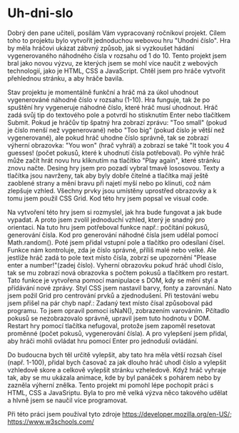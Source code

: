 # Uh-dni-slo
Dobrý den pane učiteli, posílám Vám vypracovaný ročníkoví projekt.
Cílem toho to projektu bylo vytvořit jednoduchou webovou hru "Uhodni číslo". Hra by měla hráčovi ukázat zábvný způsob, jak si vyzkoušet hádání vygenerovaného náhodného čísla v rozsahu od 1 do 10. Tento projekt jsem bral jako novou výzvu, ze kterých jsem se mohl více naučit z webových technologií, jako je HTML, CSS a JavaScript. Chtěl jsem pro hráče vytvořit přehlednou stránku, a aby hráče bavila.

Stav projektu je momentálně funkční a hráč má za úkol uhodnout vygenerováné náhodné číslo v rozsahu (1-10). Hra funguje, tak že po spuštění hry vygeneruje náhodné číslo, které hráč musí uhodnout. Hráč zadá svůj tip do textového pole a potvrdí ho stisknutím Enter nebo tlačítkem Submit. Pokud je hráčův tip špatný hra zobrazí zprávu: "Too small" (pokud je číslo menší než vygenerované) nebo "Too big" (pokud číslo je větší než vygenerované), ale pokud hráč uhodne číslo správně, tak se zobrazí výherní obrazovka: "You won" (hrač vyhrál) a zobrazí se také "It took you 4 guesses! (počet pokusů, které k uhodnutí čísla potřeboval). Po výhře hráč může začít hrát novu hru kliknutím na tlačítko "Play again", které stránku znovu načte. Desing hry jsem pro pozadí vybral tmavě lososovou. Texty a tlačítka jsou navrženy, tak aby byly dobře čitelné a tlačítka mají ještě zaoblené strany a mění bravu při najetí myší nebo po klinuti, což nám zlepšuje vzhled. Všechny prvky jsou umístěny uprostřed obrazovky a k tomu jsem použil CSS Grid. Kod této hry jsem popsal ve visual code.

Na vytvoření této hry jsem si rozmyslel, jak hra bude fungovat a jak bude vypadat. A proto jsem zvolil jednoduchí vzhled, který je snadný pro orientaci. Na tuto hru jsem potřeboval funkce např.: počítání pokusů, generování čísla. Kod pro generování náhodné čísla jsem udělal pomocí Math.random(). Poté jsem přidal vstupní pole a tlačítko pro odesílaní čísel. Funkce nám kontroluje, zda je číslo správné, příliš malé nebo velké. Ale jestliže hráč zadá to pole text místo čísla, zobrzí se upozornění "Please enter a number!"(zadej číslo). Vyherní obrazovku pokuď hráč uhodl číslo, tak se mu zobrazí nová obrazovka s počtem pokusů a tlačítkem pro restart. Tato funkce je vytvořena pomocí manipulace s DOM, kdy se mění styl a přídávání nové zprávy. Styl CSS jsem nastavil barvy, fonty a zarovnání. Nato jsem požil Grid pro centrování prvků a zjednodušení. Při testování webu jsem přišel na pár chyb např.: Zadaný text místo čísal způsoboval pád programu. To jsem opravil pomocí isNaN(), zobrazením varováním. Pčítadlo pokusů se nezobrazovalo správně, upravil jsem tuto hodnotu v DOM. Restart hry pomocí tlačítka nefugoval, protože jsem zapoměl resetovat proměnné (počet pokusů, vygenerování čísla). A pro vylepšení jsem přidal, aby hráči mohli ovládat hru pomocí Enter pro jednoduší ovládání.

Do budoucna bych těl určitě vylepšit, aby tato hra měla větší rozsah čísel (např. 1-100), přidal bych časovač za jak dlouho hráč uhodl číslo a vylepšit vzhledově skore a celkově vylepšit stránku vzheledově. Když hráč vyhraje tak, aby se mu ukázala animace, kde by byl panáček s pohárem nebo by zazněla výherní znělka. Tento projekt mi pomohl lépe pochopit práci s HTML, CSS a JavaSriptu. Byla to pro mě velká výzva něco takového udělat a hlvně jsem se naučil více programovat.

Při této práci jsem používal tyto zdroje https://developer.mozilla.org/en-US/; https://www.w3schools.com/
 
